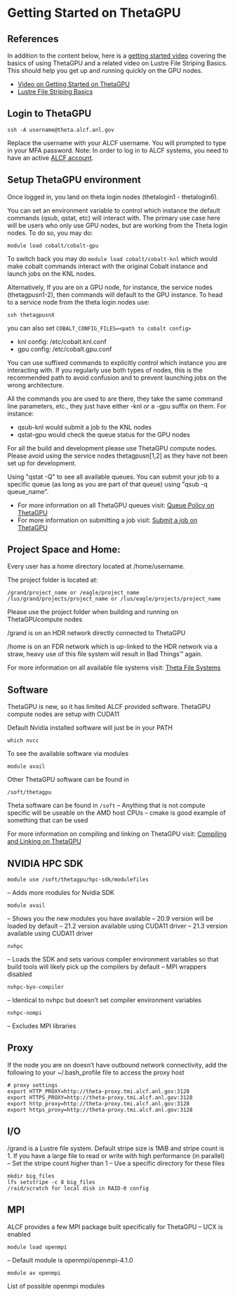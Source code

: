 # Getting Started on ThetaGPU
## References
In addition to the content below, here is a [getting started video](https://youtu.be/N0Xip1mUZY8) covering the basics of using ThetaGPU and a  related video on Lustre File Striping Basics. This should help you get up and running quickly on the GPU nodes.
- [Video on Getting Started on ThetaGPU](https://youtu.be/N0Xip1mUZY8) 
- [Lustre File Striping Basics](https://www.alcf.anl.gov/support-center/training-assets/file-systems-and-io-performance)

## Login to ThetaGPU
```
ssh -A username@theta.alcf.anl.gov
```
Replace the username with your ALCF username. You will prompted to type in your MFA password. Note: In order to log in to ALCF systems, you need to have an active [ALCF account](https://www.alcf.anl.gov/support-center/get-started/request-account).
## Setup ThetaGPU environment
Once logged in, you land on theta login nodes (thetalogin1 - thetalogin6). 

You can set an environment variable to control which instance the default commands (qsub, qstat, etc) will interact with. The primary use case here will be users who only use GPU nodes, but are working from the Theta login nodes.  To do so, you may do:
```
module load cobalt/cobalt-gpu
```
To switch back you may do `module load cobalt/cobalt-knl` which would make cobalt commands interact with the original Cobalt instance and launch jobs on the KNL nodes.

Alternatively, If you are on a GPU node, for instance, the service nodes (thetagpusn1-2), then commands will default to the GPU instance. To head to a service node from the theta login nodes use:
```
ssh thetagpusnX
```
you can also set ```COBALT_CONFIG_FILES=<path to cobalt config>``` 
- knl config: /etc/cobalt.knl.conf
- gpu config: /etc/cobalt.gpu.conf

You can use suffixed commands to explicitly control which instance you are interacting with. If you regularly use both types of nodes, this is the recommended path to avoid confusion and to prevent launching jobs on the wrong architecture.

All the commands you are used to are there, they take the same command line parameters, etc., they just have either -knl or a -gpu suffix on them. For instance:
- qsub-knl <parameters> would submit a job to the KNL nodes
- qstat-gpu would check the queue status for the GPU nodes

For all the build and development please use ThetaGPU compute nodes. Please avoid using the service nodes thetagpusn[1,2] as they have not been set up for development. 

Using "qstat -Q" to see all available queues. You can submit your job to a specific queue (as long as you are part of that queue) using "qsub -q queue_name".

- For more information on all ThetaGPU queues visit: [Queue Policy on ThetaGPU](docs/theta-gpu/queueing-running-jobs/job-and-queue-scheduling.md)
- For more information on submitting a job visit: [Submit a job on ThetaGPU](/docs/theta-gpu/queueing-running-jobs/job-submission.md)
  
## Project Space and Home: 
Every user has a home directory located at /home/username.

The project folder is located at:
```
/grand/project_name or /eagle/project_name
/lus/grand/projects/project_name or /lus/eagle/projects/project_name
```
Please use the project folder when building and running on ThetaGPUcompute nodes

/grand is on an HDR network directly connected to ThetaGPU

/home is on an FDR network which is up-linked to the HDR network via a straw, heavy use of this file system will result in Bad Things™ again.

For more information on all available file systems visit: [Theta File Systems](https://www.alcf.anl.gov/support-center/theta/theta-file-systems)  

## Software
ThetaGPU is new, so it has limited ALCF provided software. ThetaGPU compute nodes are setup with CUDA11

Default Nvidia installed software will just be in your PATH

```which nvcc```

To see the available software via modules

```module avail```

Other ThetaGPU software can be found in

```/soft/thetagpu```

Theta software can be found in  ```/soft```
  – Anything that is not compute specific will be useable on the AMD host CPUs
  – cmake is good example of something that can be used

For more information on compiling and linking on ThetaGPU visit: [Compiling and Linking on ThetaGPU](https://www.alcf.anl.gov/support-center/theta-gpu-nodes/compiling-and-linking-thetagpu)
  
## NVIDIA HPC SDK
  
```module use /soft/thetagpu/hpc-sdk/modulefiles```
  
– Adds more modules for Nvidia SDK
  
```module avail```
  
– Shows you the new modules you have available
– 20.9 version will be loaded by default
– 21.2 version available using CUDA11 driver
– 21.3 version available using CUDA11 driver
  
```nvhpc```
  
– Loads the SDK and sets various compiler environment variables so that build tools will likely pick up the compilers by default
– MPI wrappers disabled
  
```nvhpc-byo-compiler```
  
– Identical to nvhpc but doesn’t set compiler environment variables
  
```nvhpc-nompi```
  
– Excludes MPI libraries

## Proxy
If the node you are on doesn’t have outbound network connectivity, add the following to your ~/.bash_profile file to access the proxy host
```
# proxy settings
export HTTP_PROXY=http://theta-proxy.tmi.alcf.anl.gov:3128
export HTTPS_PROXY=http://theta-proxy.tmi.alcf.anl.gov:3128
export http_proxy=http://theta-proxy.tmi.alcf.anl.gov:3128
export https_proxy=http://theta-proxy.tmi.alcf.anl.gov:3128
```
## I/O
/grand is a Lustre file system. Default stripe size is 1MiB and stripe count is 1. If you have a large file to read or write with high performance (in parallel)
– Set the stripe count higher than 1
– Use a specific directory for these files
```
mkdir big_files
lfs setstripe -c 8 big_files
/raid/scratch for local disk in RAID-0 config
```
## MPI
ALCF provides a few MPI package built specifically for ThetaGPU
– UCX is enabled

```module load openmpi```

– Default module is openmpi/openmpi-4.1.0

```module av openmpi```

List of possible openmpi modules
  
  

  
